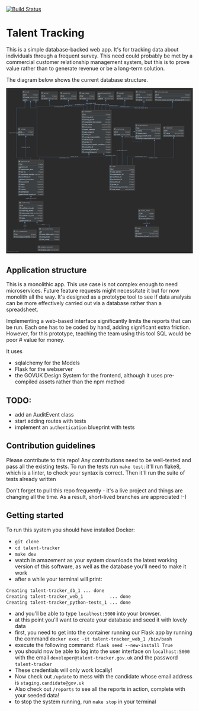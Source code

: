 [![Build Status](https://travis-ci.org/jonodrew/talent-tracker.svg?branch=master)](https://travis-ci.org/jonodrew/talent-tracker)

# Talent Tracking

This is a simple database-backed web app. It's for tracking data about individuals through a frequent survey. 
This need could probably be met by a commercial customer relationship management system, but this is to prove value rather
than to generate revenue or be a long-term solution.

The diagram below shows the current database structure.

![Entity-relationship diagram](talent-tracker.png)

## Application structure
This is a monolithic app. This use case is not complex enough to need microservices. Future feature requests might 
necessitate it but for now monolith all the way. It's designed as a prototype tool to see if data analysis can be more 
effectively carried out via a database rather than a spreadsheet.

Implementing a web-based interface significantly limits the reports that can be run. Each one has to be coded by hand, 
adding significant extra friction. However, for this prototype, teaching the team using this tool SQL would be poor #
value for money. 

It uses
- sqlalchemy for the Models
- Flask for the webserver
- the GOVUK Design System for the frontend, although it uses pre-compiled assets rather than the npm method

## TODO:

- add an AuditEvent class
- start adding routes with tests
- implement an `authentication` blueprint with tests


## Contribution guidelines
Please contribute to this repo! Any contributions need to be well-tested and pass all the existing tests. To run the 
tests run `make test`: it'll run flake8, which is a linter, to check your syntax is correct. Then it'll run the suite 
of tests already written

Don't forget to pull this repo frequently - it's a live project and things are changing all the time. As a result, 
short-lived branches are appreciated :-)

## Getting started
To run this system you should have installed Docker:
- `git clone`
- `cd talent-tracker`
- `make dev`
- watch in amazement as your system downloads the latest working version of this software, as well as the database 
you'll need to make it work
- after a while your terminal will print:

```
Creating talent-tracker_db_1 ... done
Creating talent-tracker_web_1          ... done
Creating talent-tracker_python-tests_1 ... done
```
- and you'll be able to type `localhost:5000` into your browser.
- at this point you'll want to create your database and seed it with lovely data
- first, you need to get into the container running our Flask app by running the command `docker exec -it talent-tracker_web_1 /bin/bash`
- execute the following command: `flask seed --new-install True`
- you should now be able to log into the user interface on `localhost:5000` with the email 
`developer@talent-tracker.gov.uk` and the password `talent-tracker` 
- These credentials will only work locally!
- Now check out `/update` to mess with the candidate whose email address is `staging.candidate@gov.uk`
- Also check out `/reports` to see all the reports in action, complete with your seeded data!
- to stop the system running, run `make stop` in your terminal
